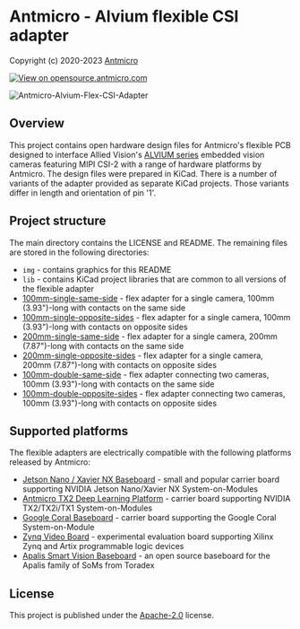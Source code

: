 # Antmicro - Alvium flexible CSI adapter

Copyright (c) 2020-2023 [Antmicro](https://www.antmicro.com)

[![View on opensource.antmicro.com](https://img.shields.io/badge/View%20on-Antmicro%20Open%20Source%20Portal-332d37?style=flat-square)](https://opensource.antmicro.com/projects/alvium-flexible-csi-adapter)

![Antmicro-Alvium-Flex-CSI-Adapter](/img/antmicro-alvium-flex-csi-adapter.png)

## Overview

This project contains open hardware design files for Antmicro's flexible PCB designed to interface Allied Vision's [ALVIUM series](https://www.alliedvision.com/en/products/embedded-vision-cameras.html) embedded vision cameras featuring MIPI CSI-2 with a range of hardware platforms by Antmicro.
The design files were prepared in KiCad. There is a number of variants of the adapter provided as separate KiCad projects. Those variants differ in length and orientation of pin '1'.

## Project structure

The main directory contains the LICENSE and README.
The remaining files are stored in the following directories:

* ``img`` - contains graphics for this README
* ``lib`` - contains KiCad project libraries that are common to all versions of the flexible adapter
* [100mm-single-same-side](100mm-single-same-side) - flex adapter for a single camera, 100mm (3.93")-long with contacts on the same side
* [100mm-single-opposite-sides](100mm-single-opposite-sides) - flex adapter for a single camera, 100mm (3.93")-long with contacts on opposite sides
* [200mm-single-same-side](200mm-single-same-side) - flex adapter for a single camera, 200mm (7.87")-long with contacts on the same side
* [200mm-single-opposite-sides](200mm-single-opposite-sides) - flex adapter for a single camera, 200mm (7.87")-long with contacts on opposite sides
* [100mm-double-same-side](100mm-double-same-side) - flex adapter connecting two cameras, 100mm (3.93")-long with contacts on the same side
* [100mm-double-opposite-sides](100mm-double-opposite-sides) - flex adapter connecting two cameras, 100mm (3.93")-long with contacts on opposite sides

## Supported platforms

The flexible adapters are electrically compatible with the following platforms released by Antmicro:

* [Jetson Nano / Xavier NX Baseboard](https://github.com/antmicro/jetson-nano-baseboard) - small and popular carrier board supporting NVIDIA Jetson Nano/Xavier NX System-on-Modules
* [Antmicro TX2 Deep Learning Platform](https://github.com/antmicro/jetson-tx2-deep-learning-platform) - carrier board supporting NVIDIA TX2/TX2i/TX1 System-on-Modules
* [Google Coral Baseboard](https://github.com/antmicro/google-coral-baseboard) - carrier board supporting the Google Coral System-on-Module
* [Zynq Video Board](https://github.com/antmicro/zynq-video-board) - experimental evaluation board supporting Xilinx Zynq and Artix programmable logic devices
* [Apalis Smart Vision Baseboard](https://github.com/antmicro/apalis-smart-vision-baseboard) - an open source baseboard for the Apalis family of SoMs from Toradex

## License

This project is published under the [Apache-2.0](LICENSE) license.
